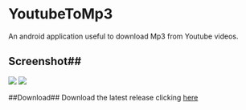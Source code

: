 # YoutubeToMp3
An android application useful to download Mp3 from Youtube videos.

## Screenshot##
![](http://s18.postimg.org/66u0dbp4p/Screenshot_2015_10_16_21_44_10.jpg)
![](http://s18.postimg.org/539w1d4hl/Screenshot_2015_10_16_21_46_04.jpg)

##Download##
Download the latest release clicking [here](https://github.com/makebit/YoutubeToMp3/blob/master/app-release.apk)
